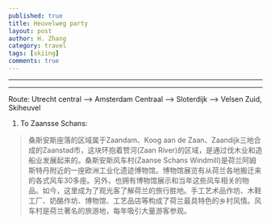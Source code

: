```yaml
---
published: true
title: Heuvelweg party
layout: post
author: H. Zhang
category: travel
tags: [skiing]
comments: true 
---
```


---

----
Route: Utrecht central --> Amsterdam Centraal --> Sloterdijk --> Velsen Zuid, Skiheuvel 

<!--more-->

1. To Zaansse Schans: 
> 桑斯安斯座落的区域属于Zaandam、Koog aan de Zaan、Zaandijk三地合成的Zaanstad市，这块环抱着赞河(Zaan River)的区域，是通过伐木业和造船业发展起来的。桑斯安斯风车村(Zaanse Schans Windmill)是荷兰阿姆斯特丹附近的一座欧洲工业化遗迹博物馆。博物馆展览有从荷兰各地搬迁来的各式风车30多座。另外，也拥有博物馆展示和当年这些风车相关的物品。如今，这里成为了观光客了解荷兰的旅行胜地。手工艺术品作坊、木鞋工厂、奶酪作坊、博物馆、工艺品店等构成了荷兰最具特色的乡村风情。风车村是荷兰著名的旅游地，每年吸引大量游客参观。





<!--嵌入 video 
<iframe height=498 width=510 src="http://player.youku.com/embed/XMTY1MTI3NjMyNA==" frameborder=0 allowfullscreen></iframe>

<embed src="http://player.youku.com/player.php/Type/Folder/Fid/27690810/Ob/1/sid/XMTY1MTI3NjMyNA==/v.swf" quality="high" width="480" height="400" align="middle" allowScriptAccess="always" allowFullScreen="true" mode="transparent" type="application/x-shockwave-flash"></embed>

<video width="480" height="320" controls>
<source src="movie.mp4">
</video>
-->

<!-- insert audio
<audio src="http://sc.111ttt.com/up/mp3/314720/8F9F3E8438FE1581248E92B54A3C0AB5.mp3" controls="controls">
</audio>
-->

<!-- Insert pdf 
<iframe src="/pdf/mou.pdf" style="width:300px; height:100px;" frameborder="0"></iframe>
-->

<!-- insert pdf doc use google view
<iframe src="http://docs.google.com/gview?url=http://platinhom.github.io/pdf/mou.pdf&embedded=true" style="width:800px; height:1000px;" frameborder="0"></iframe>
-->
